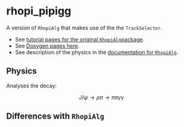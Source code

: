 # rhopi\_pipigg

A version of `RhopiAlg` that makes use of the the `TrackSelector`.

* See [tutorial pages for the original `RhopiAlg`package](https://besiii.gitbook.io/boss/packages/analysis/rhopi).
* See [Doxygen pages here](https://redeboer.github.io/BOSS_Afterburner/classrhopi__pipigg.html).
* See description of the physics in the [documentation for `RhopiAlg`](https://redeboer.github.io/BOSS_Afterburner/classRhopiAlg.html).

## Physics

Analyses the decay:

$$
J/\psi \rightarrow \rho\pi \rightarrow \pi\pi\gamma\gamma
$$

## Differences with `RhopiAlg`

